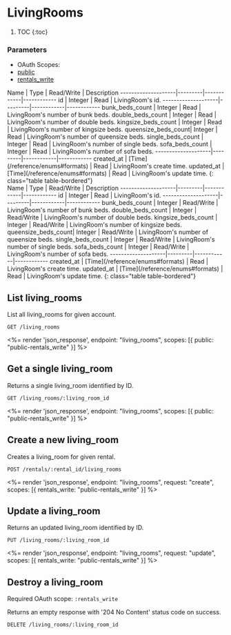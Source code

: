 # LivingRooms

1. TOC
{:toc}

### Parameters
<ul class="nav nav-pills" role="tablist">
  <li class="disabled"><a>OAuth Scopes:</a></li>
  <li class="active"><a href="#public" role="tab" data-toggle="pill">public</a></li>
  <li><a href="#rentals_write" role="tab" data-toggle="pill">rentals_write</a></li>
</ul>
<div class="tab-content" markdown="1">
  <div class="tab-pane active" id="public" markdown="1">
Name                | Type    | Read/Write | Description
--------------------|---------|------------|------------
id                  | Integer | Read       | LivingRoom's id.
--------------------|---------|------------|------------
bunk_beds_count     | Integer | Read       | LivingRoom's number of bunk beds.
double_beds_count   | Integer | Read       | LivingRoom's number of double beds.
kingsize_beds_count | Integer | Read       | LivingRoom's number of kingsize beds.
queensize_beds_count| Integer | Read       | LivingRoom's number of queensize beds.
single_beds_count   | Integer | Read       | LivingRoom's number of single beds.
sofa_beds_count     | Integer | Read       | LivingRoom's number of sofa beds.
--------------------|---------|------------|------------
created_at          | [Time](/reference/enums#formats) | Read       | LivingRoom's create time.
updated_at          | [Time](/reference/enums#formats) | Read       | LivingRoom's update time.
{: class="table table-bordered"}
  </div>
  <div class="tab-pane" id="rentals_write" markdown="1">
Name                | Type    | Read/Write | Description
--------------------|---------|------------|------------
id                  | Integer | Read       | LivingRoom's id.
--------------------|---------|------------|------------
bunk_beds_count     | Integer | Read/Write | LivingRoom's number of bunk beds.
double_beds_count   | Integer | Read/Write | LivingRoom's number of double beds.
kingsize_beds_count | Integer | Read/Write | LivingRoom's number of kingsize beds.
queensize_beds_count| Integer | Read/Write | LivingRoom's number of queensize beds.
single_beds_count   | Integer | Read/Write | LivingRoom's number of single beds.
sofa_beds_count     | Integer | Read/Write | LivingRoom's number of sofa beds.
--------------------|---------|------------|------------
created_at          | [Time](/reference/enums#formats) | Read       | LivingRoom's create time.
updated_at          | [Time](/reference/enums#formats) | Read       | LivingRoom's update time.
{: class="table table-bordered"}
  </div>
</div>

## List living_rooms

List all living_rooms for given account.

~~~
GET /living_rooms
~~~

<%= render 'json_response', endpoint: "living_rooms",
  scopes: [{ public: "public-rentals_write" }] %>

## Get a single living_room

Returns a single living_room identified by ID.

~~~
GET /living_rooms/:living_room_id
~~~

<%= render 'json_response', endpoint: "living_rooms",
  scopes: [{ public: "public-rentals_write" }] %>

## Create a new living_room

Creates a living_room for given rental.

~~~
POST /rentals/:rental_id/living_rooms
~~~

<%= render 'json_response', endpoint: "living_rooms", request: "create",
  scopes: [{ rentals_write: "public-rentals_write" }] %>

## Update a living_room

Returns an updated living_room identified by ID.

~~~
PUT /living_rooms/:living_room_id
~~~

<%= render 'json_response', endpoint: "living_rooms", request: "update",
  scopes: [{ rentals_write: "public-rentals_write" }] %>

## Destroy a living_room

Required OAuth scope: `:rentals_write`

Returns an empty response with '204 No Content' status code on success.

~~~~~~
DELETE /living_rooms/:living_room_id
~~~~~~
